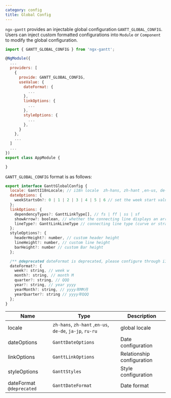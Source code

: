```yaml
---
category: config
title: Global Config
---
```


`ngx-gantt` provides an injectable global configuration `GANTT_GLOBAL_CONFIG`. Users can inject custom formatted configurations into `Module` or `Component` to modify the global configuration.

```javascript
import { GANTT_GLOBAL_CONFIG } from 'ngx-gantt';

@NgModule({
  ...
  providers: [
    {
      provide: GANTT_GLOBAL_CONFIG,
      useValue: {
        dateFormat: {
          ...
        },
        linkOptions: {
          ...
        },
        styleOptions: {
          ...
        },
      }
    },
    ...
  ]
  ...
})
export class AppModule {

}

```

`GANTT_GLOBAL_CONFIG` format is as follows:

```javascript
export interface GanttGlobalConfig {
  locale: GanttI18nLocale; // i18n locale  zh-hans, zh-hant ,en-us, de-de, ja-jp, ru-ru
  dateOptions: {
    weekStartsOn?: 0 | 1 | 2 | 3 | 4 | 5 | 6 // set the week start value, the default is 1
  };
  linkOptions: {
    dependencyTypes?: GanttLinkType[], // fs | ff | ss | sf
    showArrow?: boolean, // whether the connecting line displays an arrow
    lineType?: GanttLinkLineType // connecting line type (curve or straight line)
  };
  styleOptions?: {
    headerHeight?: number, // custom header height
    lineHeight?: number, // custom line height
    barHeight?: number // custom Bar height
  };

  /** @deprecated dateFormat is deprecated, please configure through i18n. http://gantt.ngnice.com/guides/configuration/i18n */
  dateFormat?: {
    week?: string, // week w
    month?: string, // month M
    quarter?: string, // QQQ
    year?: string, // year yyyy
    yearMonth?: string, // yyyy年MM月
    yearQuarter?: string // yyyy年QQQ
  };
}
```

| Name                     | Type                                                     | Description                |
| ------------------------ | -------------------------------------------------------- | -------------------------- |
| locale                   | `zh-hans`, `zh-hant` ,`en-us`, `de-de`, `ja-jp`, `ru-ru` | global locale              |
| dateOptions              | `GanttDateOptions`                                       | Date configuration         |
| linkOptions              | `GanttLinkOptions`                                       | Relationship configuration |
| styleOptions             | `GanttStyles`                                            | Style configuration        |
| dateFormat `@deprecated` | `GanttDateFormat`                                        | Date format                |
